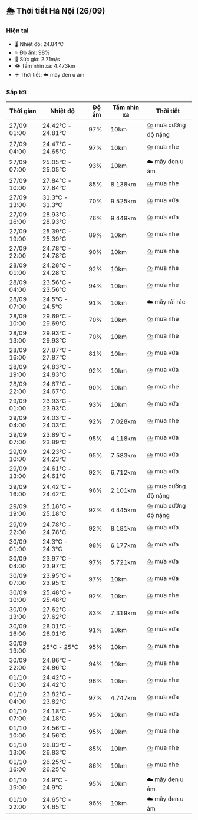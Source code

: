 ## 🌦️ Thời tiết Hà Nội (26/09)

### Hiện tại

- 🌡️ Nhiệt độ: 24.84℃
- 💦 Độ ẩm: 98%
- 💨 Sức gió: 2.71m/s
- 👁️ Tầm nhìn xa: 4.473km
- ☂️ Thời tiết: ☁️ mây đen u ám

### Sắp tới

| Thời gian | Nhiệt độ | Độ ẩm | Tầm nhìn xa | Thời tiết |
| --- | --- | --- | --- | --- |
| 27/09 01:00 | 24.42℃ - 24.81℃ | 97% | 10km | ⛈️ mưa cường độ nặng |
| 27/09 04:00 | 24.47℃ - 24.65℃ | 97% | 10km | ⛈️ mưa nhẹ |
| 27/09 07:00 | 25.05℃ - 25.05℃ | 93% | 10km | ☁️ mây đen u ám |
| 27/09 10:00 | 27.84℃ - 27.84℃ | 85% | 8.138km | ⛈️ mưa nhẹ |
| 27/09 13:00 | 31.3℃ - 31.3℃ | 70% | 9.525km | ⛈️ mưa vừa |
| 27/09 16:00 | 28.93℃ - 28.93℃ | 76% | 9.449km | ⛈️ mưa vừa |
| 27/09 19:00 | 25.39℃ - 25.39℃ | 89% | 10km | ⛈️ mưa nhẹ |
| 27/09 22:00 | 24.78℃ - 24.78℃ | 90% | 10km | ⛈️ mưa nhẹ |
| 28/09 01:00 | 24.28℃ - 24.28℃ | 92% | 10km | ⛈️ mưa nhẹ |
| 28/09 04:00 | 23.56℃ - 23.56℃ | 94% | 10km | ⛈️ mưa nhẹ |
| 28/09 07:00 | 24.5℃ - 24.5℃ | 91% | 10km | ☁️ mây rải rác |
| 28/09 10:00 | 29.69℃ - 29.69℃ | 70% | 10km | ⛈️ mưa nhẹ |
| 28/09 13:00 | 29.93℃ - 29.93℃ | 70% | 10km | ⛈️ mưa nhẹ |
| 28/09 16:00 | 27.87℃ - 27.87℃ | 81% | 10km | ⛈️ mưa vừa |
| 28/09 19:00 | 24.83℃ - 24.83℃ | 92% | 10km | ⛈️ mưa vừa |
| 28/09 22:00 | 24.67℃ - 24.67℃ | 90% | 10km | ⛈️ mưa nhẹ |
| 29/09 01:00 | 23.93℃ - 23.93℃ | 93% | 10km | ⛈️ mưa vừa |
| 29/09 04:00 | 24.03℃ - 24.03℃ | 92% | 7.028km | ⛈️ mưa nhẹ |
| 29/09 07:00 | 23.89℃ - 23.89℃ | 95% | 4.118km | ⛈️ mưa vừa |
| 29/09 10:00 | 24.23℃ - 24.23℃ | 95% | 7.583km | ⛈️ mưa vừa |
| 29/09 13:00 | 24.61℃ - 24.61℃ | 92% | 6.712km | ⛈️ mưa vừa |
| 29/09 16:00 | 24.42℃ - 24.42℃ | 96% | 2.101km | ⛈️ mưa cường độ nặng |
| 29/09 19:00 | 25.18℃ - 25.18℃ | 92% | 4.445km | ⛈️ mưa cường độ nặng |
| 29/09 22:00 | 24.78℃ - 24.78℃ | 92% | 8.181km | ⛈️ mưa vừa |
| 30/09 01:00 | 24.3℃ - 24.3℃ | 98% | 6.177km | ⛈️ mưa vừa |
| 30/09 04:00 | 23.97℃ - 23.97℃ | 97% | 5.721km | ⛈️ mưa vừa |
| 30/09 07:00 | 23.95℃ - 23.95℃ | 97% | 10km | ⛈️ mưa vừa |
| 30/09 10:00 | 25.48℃ - 25.48℃ | 92% | 10km | ⛈️ mưa nhẹ |
| 30/09 13:00 | 27.62℃ - 27.62℃ | 83% | 7.319km | ⛈️ mưa vừa |
| 30/09 16:00 | 26.01℃ - 26.01℃ | 91% | 10km | ⛈️ mưa vừa |
| 30/09 19:00 | 25℃ - 25℃ | 95% | 10km | ⛈️ mưa nhẹ |
| 30/09 22:00 | 24.86℃ - 24.86℃ | 94% | 10km | ⛈️ mưa nhẹ |
| 01/10 01:00 | 24.42℃ - 24.42℃ | 96% | 10km | ⛈️ mưa nhẹ |
| 01/10 04:00 | 23.82℃ - 23.82℃ | 97% | 4.747km | ⛈️ mưa vừa |
| 01/10 07:00 | 24.18℃ - 24.18℃ | 95% | 10km | ⛈️ mưa vừa |
| 01/10 10:00 | 24.56℃ - 24.56℃ | 95% | 10km | ⛈️ mưa nhẹ |
| 01/10 13:00 | 26.83℃ - 26.83℃ | 85% | 10km | ⛈️ mưa nhẹ |
| 01/10 16:00 | 26.25℃ - 26.25℃ | 86% | 10km | ⛈️ mưa nhẹ |
| 01/10 19:00 | 24.9℃ - 24.9℃ | 95% | 10km | ☁️ mây đen u ám |
| 01/10 22:00 | 24.65℃ - 24.65℃ | 96% | 10km | ☁️ mây đen u ám |
